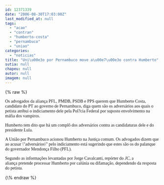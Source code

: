 ```yaml
---
id: 12371339
date: "2006-08-30T17:03:00Z"
last_modified_at: null
tags:
  - "acao"
  - "contran"
  - "humberto-costa"
  - "pernambuco"
  - "uniao"
categories:
  - "noticias"
title: "Uni\u00e3o por Pernambuco move a\u00e7\u00e3o contra Humberto"
sutia: null
chapeu: null
autor: null
imagem: null
---
```

{\% raw %}
<p><P><FONT face=Verdana>Os advogados da aliança PFL, PMDB, PSDB e PPS querem que Humberto Costa, candidato do PT ao governo de Pernambuco, diga quem são os adversários aos quais o petista atribui o indiciamento dele pela Pol?cia Federal por suposto envolvimento na máfia dos vampiros.</FONT></P></p>
<p><P><FONT face=Verdana>Humberto tem dito que há um complô dos adversários contra as candidaturas dele e do presidente Lula.</FONT></P></p>
<p><P><FONT face=Verdana>A União por Pernambuco acionou Humberto na Justiça comum. Os advogados dizem que ao acusar \"adversários\" pelo indiciamento está sugerindo que estes são os do palanque do governador Mendonça Filho (PFL).</FONT></P></p>
<p><P><FONT face=Verdana>Segundo as informações levantadas por Jorge Cavalcanti, repórter do <EM>JC</EM>,&nbsp;a aliança&nbsp;pretende processar Humberto por calúnia ou difamação, dependendo da resposta do petista.</FONT></P> </p>
{\% endraw %}